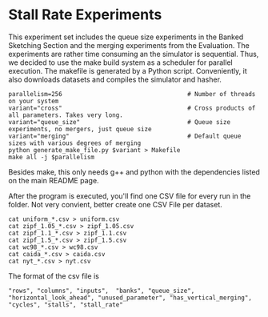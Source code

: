 # Stall Rate Experiments

This experiment set includes the queue size experiments in the Banked Sketching Section and the merging experiments from the Evaluation. The experiments are rather time consuming an the simulator is sequential. Thus, we decided to use the make build system as a scheduler for parallel execution. The makefile is generated by a Python script. Conveniently, it also downloads datasets and compiles the simulator and hasher.

```
parallelism=256                                   # Number of threads on your system
variant="cross"                                   # Cross products of all parameters. Takes very long.
variant="queue_size"                              # Queue size experiments, no mergers, just queue size
variant="merging"                                 # Default queue sizes with various degrees of merging
python generate_make_file.py $variant > Makefile
make all -j $parallelism
```

Besides make, this only needs g++ and python with the dependencies listed on the main README page.

After the program is executed, you'll find one CSV file for every run in the folder. Not very convient, better create one CSV File per dataset.
```
cat uniform_*.csv > uniform.csv
cat zipf_1.05_*.csv > zipf_1.05.csv
cat zipf_1.1_*.csv > zipf_1.1.csv
cat zipf_1.5_*.csv > zipf_1.5.csv
cat wc98_*.csv > wc98.csv
cat caida_*.csv > caida.csv
cat nyt_*.csv > nyt.csv
```

The format of the csv file is
```
"rows", "columns", "inputs",  "banks", "queue_size", "horizontal_look_ahead", "unused_parameter", "has_vertical_merging", "cycles", "stalls", "stall_rate"
```                                           
